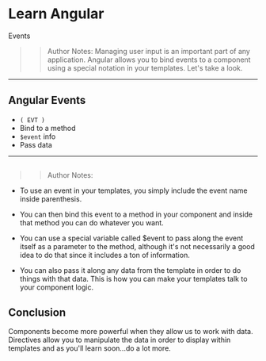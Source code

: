 <!-- .slide: data-state="title" -->
# Learn Angular
Events

> > Author Notes:
Managing user input is an important part of any application. Angular allows you to bind events to a component using a special notation in your templates. Let's take a look.

---

## Angular Events
- `( EVT )`
- Bind to a method
- `$event` info
- Pass data

---
##


> > Author Notes:

- To use an event in your templates, you simply include the event name inside parenthesis.

- You can then bind this event to a method in your component and inside that method you can do whatever you want.

- You can use a special variable called $event to pass along the event itself as a parameter to the method, although it's not necessarily a good idea to do that since it includes a ton of information.

- You can also pass it along any data from the template in order to do things with that data. This is how you can make your templates talk to your component logic.

## Conclusion
Components become more powerful when they allow us to work with data. Directives allow you to manipulate the data in order to display within templates and as you'll learn soon...do a lot more.
